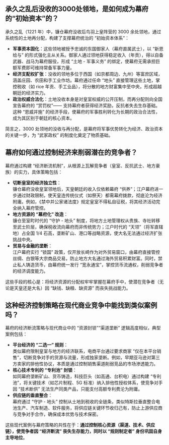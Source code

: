 ## 承久之乱后没收的3000处领地，是如何成为幕府的“初始资本”的？

承久之乱（1221 年）中，镰仓幕府没收后鸟羽上皇阵营的 3000 余处领地，通过系统性的土地再分配，构建了支撑幕府统治的 “初始资本体系”：

  

- **军事资本固化**：这些领地被授予忠诚的东国御家人（幕府直属武士），以 “新恩给与” 的形式强化主从关系。御家人通过领地获得稳定收入（年贡），得以自备武器、战马为幕府服役，形成 “土地 - 军事义务” 的绑定，使幕府无需承担巨额军费即可维持常备军事力量。
- **经济支配权扩张**：没收的领地多位于西国（如京都周边、九州）等富庶区域，涵盖庄园、农田和手工业作坊。幕府通过任命 “地头” 直接管理这些土地，掌控税收（如 rice 年贡、手工业品），将分散的地方财富集中至中央，形成超越朝廷的经济实力。
- **政治权威合法化**：土地没收本身是对皇室权威的公开压制，而再分配则向全国宣告幕府的 “赏罚权”—— 支持幕府者获得经济奖励，反抗者失去生存基础。这种 “恩威并施” 的经济手段，使幕府的军事胜利转化为长期的政治合法性，成为其区别于朝廷的核心资本。

简言之，3000 处领地的没收与再分配，是幕府将军事优势转化为经济、政治资本的关键一步，为 “武家政权” 的制度化奠定了物质基础。


## 幕府如何通过控制经济来削弱潜在的竞争者？

幕府通过构建 “经济断流机制”，从根源上瓦解竞争者（皇室、反抗武士、地方豪族）的实力，具体策略包括：

- **切断皇室的经济独立性**：  
    镰仓幕府没收皇室领地后，天皇朝廷的收入仅依赖幕府 “供养”；江户幕府进一步通过财政限制，使天皇连传统仪式（如祭天）都需幕府拨款，彻底沦为经济附庸。例如，《禁中并公家诸法度》规定皇室不得私自征税，将其经济活动完全纳入幕府管控。
- **地方资源的 “幕府化” 改造**：  
    镰仓至室町时代的 “守护 - 地头” 制度，将地方土地管理权从贵族、寺社转移至武士阶层，确保税收流向幕府而非传统势力；江户时代的 “天领”（将军直辖地）占全国 1/4 石高，垄断矿山、港口等战略资源，使大名无法通过经济扩张挑战中央。
- **贸易与金融的垄断**：  
    江户幕府实行 “锁国” 政策，仅开放长崎作为对外贸易窗口，由幕府直接管控丝绸、白银等大宗商品交易，防止地方大名通过海外贸易积累财富。同时，禁止私人铸造货币，由幕府统一发行 “宽永通宝”，掌控货币流通权，削弱竞争者的经济调度能力。

  

这些手段的核心是：将经济资源的分配权牢牢掌握在幕府手中，使潜在竞争者（无论是天皇还是大名）因 “缺钱、缺粮、缺资源” 而丧失挑战能力。


## 这种经济控制策略在现代商业竞争中能找到类似案例吗？
幕府的经济断流策略与现代商业中的 “资源封锁”“渠道垄断” 逻辑高度相似，典型案例包括：

- **平台经济的 “二选一” 规则**：  
    类似幕府限制皇室与地方的经济联系，电商平台通过要求商家 “仅在本平台销售”，切断竞争对手的货源与流量，形成独家垄断。例如，早期亚马逊对第三方卖家的排他性协议，本质是通过控制销售渠道削弱竞品的市场渗透能力。
- **核心技术专利的 “专利池” 封锁**：  
    如同幕府垄断矿山、货币铸造，科技巨头（如高通、台积电）通过构建 “专利池”，将关键技术（如芯片制程、5G 标准）纳入排他性授权体系，使竞争对手因 “技术断供” 无法生产同类产品，只能支付高额专利费沦为附庸。
- **供应链的垂直整合**：  
    幕府通过 “守护 - 地头” 控制从土地到税收的全链条，类似特斯拉垂直整合电池生产、汽车制造、软件服务，将供应链关键环节收归己有，防止上游供应商与竞争对手合作，确保成本优势与技术保密。

  
这些现代案例与幕府策略的共性在于：**通过控制核心资源（渠道、技术、供应链），使竞争者因 “经济断流” 丧失生存能力，同时以 “规则制定者” 身份巩固自身主导地位**。
